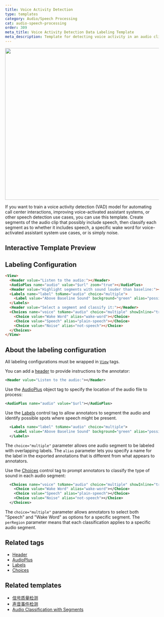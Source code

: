```yaml
---
title: Voice Activity Detection
type: templates
category: Audio/Speech Processing
cat: audio-speech-processing
order: 309
meta_title: Voice Activity Detection Data Labeling Template
meta_description: Template for detecting voice activity in an audio clip with Label Studio for your machine learning and data science projects.
---
```


<img src="/images/templates-misc/voice-activity-detection.png" alt="" class="gif-border" width="600px" height="498px" />

If you want to train a voice activity detection (VAD) model for automating call center interactions, improving voice-activated assistant systems, or other speech detection use cases, you can use this template. Create segments of the audio clip that possibly include speech, then classify each segment as to whether it includes speech, a specific wake word for voice-activated assistant system use cases, or is simply noise.  

## Interactive Template Preview

<div id="main-preview"></div>

## Labeling Configuration

```html
<View>
  <Header value="Listen to the audio:"></Header>
  <AudioPlus name="audio" value="$url" zoom="true"></AudioPlus>    
  <Header value="Highlight segments with sound louder than baseline:"></Header>
  <Labels name="label" toName="audio" choice="multiple">
    <Label value="Above Baseline Sound" background="green" alias="possible-speech"></Label>
  </Labels>
  <Header value="Select a segment and classify it:"></Header>
  <Choices name="voice" toName="audio" choice="multiple" showInline="true" perRegion="true">
    <Choice value="Wake Word" alias="wake-word"></Choice>
    <Choice value="Speech" alias="plain-speech"></Choice>
    <Choice value="Noise" alias="not-speech"></Choice>
  </Choices>
</View>
```

## About the labeling configuration
All labeling configurations must be wrapped in [`View`](/tags/view.html) tags.

You can add a [header](/tags/header.html) to provide instructions to the annotator:
```xml
<Header value="Listen to the audio:"></Header>
```

Use the [AudioPlus](/tags/audioplus.html) object tag to specify the location of the audio file to process:
```xml
<AudioPlus name="audio" value="$url"></AudioPlus>
```

Use the [Labels](/tags/labels.html) control tag to allow annotators to segment the audio and identify possible spots where speech might be present. 
```xml
  <Labels name="label" toName="audio" choice="multiple">
    <Label value="Above Baseline Sound" background="green" alias="possible-speech"></Label>
  </Labels>
```
The `choice="multiple"` parameter allows one audio segment to be labeled with overlapping labels. The `alias` parameter lets you specify a name for the label in the exported annotations that is different from what appears to annotators.

Use the [Choices](/tags/choices.html) control tag to prompt annotators to classify the type of sound in each audio segment:
```xml
  <Choices name="voice" toName="audio" choice="multiple" showInline="true" perRegion="true">
    <Choice value="Wake Word" alias="wake-word"></Choice>
    <Choice value="Speech" alias="plain-speech"></Choice>
    <Choice value="Noise" alias="not-speech"></Choice>
  </Choices>
```
The `choice="multiple"` parameter allows annotators to select both "Speech" and "Wake Word" as options for a specific segment. The `perRegion` parameter means that each classification applies to a specific audio segment. 

## Related tags
- [Header](/tags/header.html)
- [AudioPlus](/tags/audioplus.html)
- [Labels](/tags/labels.html)
- [Choices](/tags/choices.html)

## Related templates
- [信号质量检测](signal_quality_detection.html)
- [声音事件检测](sound_event_detection.html)
- [Audio Classification with Segments](audio_regions.html)
